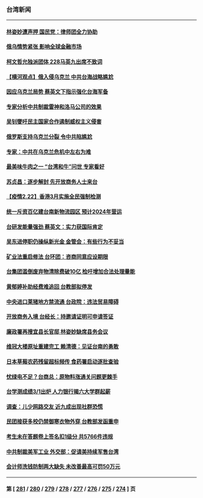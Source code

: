 ### 台湾新闻
---
#### [林姿妙遭声押 国民党：律师团全力协助](../../pages/ncid1349361/n13599118.md) 
#### [俄乌情势紧张 影响全球金融市场](../../pages/ncid1349361/n13599112.md) 
#### [柯文哲允独派团体 228马英九出席不致词](../../pages/ncid1349361/n13599086.md) 
#### [【横河观点】俄入侵乌克兰 中共台海战略尴尬](../../pages/ncid1349361/n13597561.md) 
#### [因应乌克兰局势 蔡英文下指示强化台海军备](../../pages/ncid1349361/n13598033.md) 
#### [专家分析中共制裁雷神和洛马公司的效果](../../pages/ncid1349361/n13597606.md) 
#### [吴钊燮吁民主国家合作遏制威权主义侵害](../../pages/ncid1349361/n13597805.md) 
#### [俄罗斯支持乌克兰分裂 令中共陷尴尬](../../pages/ncid1349361/n13597465.md) 
#### [专家：中共在乌克兰危机中左右为难](../../pages/ncid1349361/n13596861.md) 
#### [最美味牛肉之一 “台湾和牛”问世 专家看好](../../pages/ncid1349361/n13596346.md) 
#### [苏贞昌：逐步解封 先开放商务人士来台](../../pages/ncid1349361/n13596533.md) 
#### [【疫情2.22】香港3月实施全民强制检测](../../pages/ncid1349361/n13596240.md) 
#### [统一斥资百亿建台南新物流园区 预计2024年营运](../../pages/ncid1349361/n13596595.md) 
#### [台研发能量强劲 蔡英文：实力获国际肯定](../../pages/ncid1349361/n13596418.md) 
#### [吴东进停职仍操纵新光金 金管会：有些行为不妥当](../../pages/ncid1349361/n13596505.md) 
#### [矿业法重启修法 台环团：咨商同意应设期限](../../pages/ncid1349361/n13596786.md) 
#### [台集团滥倒废弃物清除费破10亿 检吁增加合法处理量能](../../pages/ncid1349361/n13596705.md) 
#### [黄郁婷补助经费难追回 台教部拟停发](../../pages/ncid1349361/n13596702.md) 
#### [中央进口莱猪地方禁流通 台政院：违法贸易障碍](../../pages/ncid1349361/n13596693.md) 
#### [开放商务入境 台经长：持邀请证明可申请签证](../../pages/ncid1349361/n13596691.md) 
#### [廉政署再搜宜县长官邸 林姿妙缺席县务会议](../../pages/ncid1349361/n13596711.md) 
#### [维冠大楼原址重建完工 赖清德：见证台南的勇敢](../../pages/ncid1349361/n13596713.md) 
#### [日本草莓农药残留超标频传 食药署启动逐批查验](../../pages/ncid1349361/n13596722.md) 
#### [忧绿电不足？台商总：原物料涨通关问题更棘手](../../pages/ncid1349361/n13596520.md) 
#### [台学测成绩3/1出炉 人力银行揭六大学群起薪](../../pages/ncid1349361/n13596719.md) 
#### [调查：儿少网路交友 近九成出现社群恐慌](../../pages/ncid1349361/n13596624.md) 
#### [民团接获多校仍禁御寒衣物外穿 台教部发函重申](../../pages/ncid1349361/n13596622.md) 
#### [考生未在答题卷上签名扣1级分 共5766件违规](../../pages/ncid1349361/n13596629.md) 
#### [中共制裁美军工业 外交部：促请美持续军售台湾](../../pages/ncid1349361/n13596361.md) 
#### [会计师洗钱防制两大缺失 未改善最高可罚50万元](../../pages/ncid1349361/n13596518.md) 

---
#### 第 [ [281](./281.md) / [280](./280.md) / [279](./279.md) / [278](./278.md) / [277](./277.md) / [276](./276.md) / [275](./275.md) / [274](./274.md) ] 页
